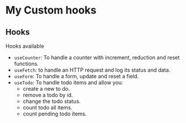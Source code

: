 # My Custom hooks

## Hooks
Hooks available

- `useCounter`: To handle a counter with increment, reduction and reset functions.
- `useFetch`: to handle an HTTP request and log its status and data.
- `useForm`: To handle a form, update and reset a field.
- `useTodo`: To handle todo items and allow you:
  - create a new to do.
  - remove a todo by id.
  - change the todo status.
  - count todo all items.
  - count pending todo items.